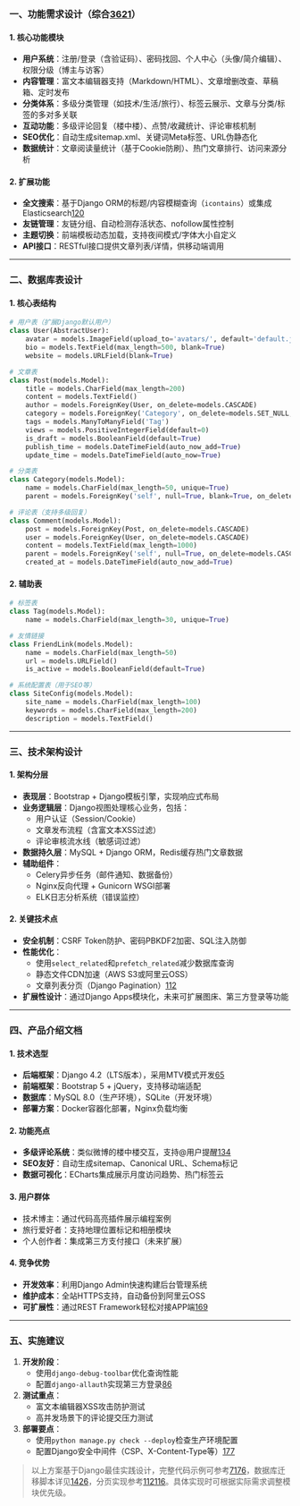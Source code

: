 ### 一、功能需求设计（综合[3](@ref)[6](@ref)[21](@ref)）
#### 1. 核心功能模块
- **用户系统**：注册/登录（含验证码）、密码找回、个人中心（头像/简介编辑）、权限分级（博主与访客）
- **内容管理**：富文本编辑器支持（Markdown/HTML）、文章增删改查、草稿箱、定时发布
- **分类体系**：多级分类管理（如技术/生活/旅行）、标签云展示、文章与分类/标签的多对多关联
- **互动功能**：多级评论回复（楼中楼）、点赞/收藏统计、评论审核机制
- **SEO优化**：自动生成sitemap.xml、关键词Meta标签、URL伪静态化
- **数据统计**：文章阅读量统计（基于Cookie防刷）、热门文章排行、访问来源分析

#### 2. 扩展功能
- **全文搜索**：基于Django ORM的标题/内容模糊查询（`icontains`）或集成Elasticsearch[120](@ref)
- **友链管理**：友链分组、自动检测存活状态、nofollow属性控制
- **主题切换**：前端模板动态加载，支持夜间模式/字体大小自定义
- **API接口**：RESTful接口提供文章列表/详情，供移动端调用

---

### 二、数据库表设计
#### 1. 核心表结构
```python
# 用户表（扩展Django默认用户）
class User(AbstractUser):
    avatar = models.ImageField(upload_to='avatars/', default='default.jpg')
    bio = models.TextField(max_length=500, blank=True)
    website = models.URLField(blank=True)

# 文章表
class Post(models.Model):
    title = models.CharField(max_length=200)
    content = models.TextField()
    author = models.ForeignKey(User, on_delete=models.CASCADE)
    category = models.ForeignKey('Category', on_delete=models.SET_NULL, null=True)
    tags = models.ManyToManyField('Tag')
    views = models.PositiveIntegerField(default=0)
    is_draft = models.BooleanField(default=True)
    publish_time = models.DateTimeField(auto_now_add=True)
    update_time = models.DateTimeField(auto_now=True)

# 分类表
class Category(models.Model):
    name = models.CharField(max_length=50, unique=True)
    parent = models.ForeignKey('self', null=True, blank=True, on_delete=models.CASCADE)

# 评论表（支持多级回复）
class Comment(models.Model):
    post = models.ForeignKey(Post, on_delete=models.CASCADE)
    user = models.ForeignKey(User, on_delete=models.CASCADE)
    content = models.TextField(max_length=1000)
    parent = models.ForeignKey('self', null=True, on_delete=models.CASCADE)  # 自关联实现楼中楼
    created_at = models.DateTimeField(auto_now_add=True)
```

#### 2. 辅助表
```python
# 标签表
class Tag(models.Model):
    name = models.CharField(max_length=30, unique=True)

# 友情链接
class FriendLink(models.Model):
    name = models.CharField(max_length=50)
    url = models.URLField()
    is_active = models.BooleanField(default=True)

# 系统配置表（用于SEO等）
class SiteConfig(models.Model):
    site_name = models.CharField(max_length=100)
    keywords = models.CharField(max_length=200)
    description = models.TextField()
```

---

### 三、技术架构设计
#### 1. 架构分层
- **表现层**：Bootstrap + Django模板引擎，实现响应式布局
- **业务逻辑层**：Django视图处理核心业务，包括：
  - 用户认证（Session/Cookie）
  - 文章发布流程（含富文本XSS过滤）
  - 评论审核流水线（敏感词过滤）
- **数据持久层**：MySQL + Django ORM，Redis缓存热门文章数据
- **辅助组件**：
  - Celery异步任务（邮件通知、数据备份）
  - Nginx反向代理 + Gunicorn WSGI部署
  - ELK日志分析系统（错误监控）

#### 2. 关键技术点
- **安全机制**：CSRF Token防护、密码PBKDF2加密、SQL注入防御
- **性能优化**：
  - 使用`select_related`和`prefetch_related`减少数据库查询
  - 静态文件CDN加速（AWS S3或阿里云OSS）
  - 文章列表分页（Django Pagination）[112](@ref)
- **扩展性设计**：通过Django Apps模块化，未来可扩展图床、第三方登录等功能

---

### 四、产品介绍文档
#### 1. 技术选型
- **后端框架**：Django 4.2（LTS版本），采用MTV模式开发[65](@ref)
- **前端框架**：Bootstrap 5 + jQuery，支持移动端适配
- **数据库**：MySQL 8.0（生产环境），SQLite（开发环境）
- **部署方案**：Docker容器化部署，Nginx负载均衡

#### 2. 功能亮点
- **多级评论系统**：类似微博的楼中楼交互，支持@用户提醒[134](@ref)
- **SEO友好**：自动生成sitemap、Canonical URL、Schema标记
- **数据可视化**：ECharts集成展示月度访问趋势、热门标签云

#### 3. 用户群体
- 技术博主：通过代码高亮插件展示编程案例
- 旅行爱好者：支持地理位置标记和相册模块
- 个人创作者：集成第三方支付接口（未来扩展）

#### 4. 竞争优势
- **开发效率**：利用Django Admin快速构建后台管理系统
- **维护成本**：全站HTTPS支持，自动备份到阿里云OSS
- **可扩展性**：通过REST Framework轻松对接APP端[169](@ref)

---

### 五、实施建议
1. **开发阶段**：
   - 使用`django-debug-toolbar`优化查询性能
   - 配置`django-allauth`实现第三方登录[86](@ref)
2. **测试重点**：
   - 富文本编辑器XSS攻击防护测试
   - 高并发场景下的评论提交压力测试
3. **部署要点**：
   - 使用`python manage.py check --deploy`检查生产环境配置
   - 配置Django安全中间件（CSP、X-Content-Type等）[177](@ref)

> 以上方案基于Django最佳实践设计，完整代码示例可参考[71](@ref)[76](@ref)，数据库迁移脚本详见[14](@ref)[26](@ref)，分页实现参考[112](@ref)[116](@ref)。具体实现时可根据实际需求调整模块优先级。